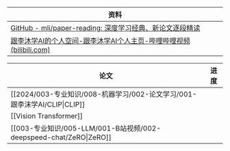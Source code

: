 
| 资料                                                                                                                       |
| ------------------------------------------------------------------------------------------------------------------------ |
| [GitHub - mli/paper-reading: 深度学习经典、新论文逐段精读](https://github.com/mli/paper-reading)                                       |
| [跟李沐学AI的个人空间-跟李沐学AI个人主页-哔哩哔哩视频 (bilibili.com)](https://space.bilibili.com/1567748478/channel/collectiondetail?sid=32744) |

| 论文                                                          | 进度  |
| ----------------------------------------------------------- | --- |
| [[2024/003-专业知识/008-机器学习/002-论文学习/001-跟李沫学AI/CLIP\|CLIP]]   |     |
| [[Vision Transformer]]                                      |     |
| [[003-专业知识/005-LLM/001-B站视频/002-deepspeed-chat/ZeRO\|ZeRO]] |     |
